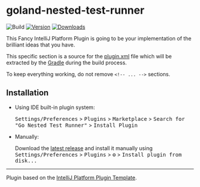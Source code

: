 # goland-nested-test-runner

![Build](https://github.com/tamj0rd2/goland-nested-test-runner/workflows/Build/badge.svg)
[![Version](https://img.shields.io/jetbrains/plugin/v/20725-go-nested-test-runner.svg)](https://plugins.jetbrains.com/plugin/20725-go-nested-test-runner)
[![Downloads](https://img.shields.io/jetbrains/plugin/d/20725-go-nested-test-runner.svg)](https://plugins.jetbrains.com/plugin/20725-go-nested-test-runner)

<!-- Plugin description -->
This Fancy IntelliJ Platform Plugin is going to be your implementation of the brilliant ideas that you have.

This specific section is a source for the [plugin.xml](/src/main/resources/META-INF/plugin.xml) file which will be extracted by the [Gradle](/build.gradle.kts) during the build process.

To keep everything working, do not remove `<!-- ... -->` sections. 
<!-- Plugin description end -->

## Installation

- Using IDE built-in plugin system:
  
  <kbd>Settings/Preferences</kbd> > <kbd>Plugins</kbd> > <kbd>Marketplace</kbd> > <kbd>Search for "Go Nested Test Runner"</kbd> >
  <kbd>Install Plugin</kbd>
  
- Manually:

  Download the [latest release](https://github.com/tamj0rd2/goland-nested-test-runner/releases/latest) and install it manually using
  <kbd>Settings/Preferences</kbd> > <kbd>Plugins</kbd> > <kbd>⚙️</kbd> > <kbd>Install plugin from disk...</kbd>


---
Plugin based on the [IntelliJ Platform Plugin Template][template].

[template]: https://github.com/JetBrains/intellij-platform-plugin-template
